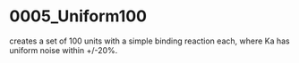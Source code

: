 # 0005_Uniform100

creates a set of 100 units with a simple binding reaction each, where Ka has uniform noise within +/-20%.
